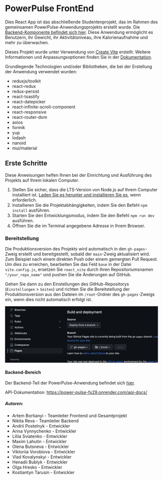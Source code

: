 # PowerPulse FrontEnd

Dies React App ist das abschließende Studentenprojekt, das im Rahmen des
gemeinsamen PowerPulse-Anwendungsprojekts erstellt wurde. Die
[Backend-Komponente befindet sich hier](https://github.com/kostarusin/power-pulse-back-end-node-js).
Diese Anwendung ermöglicht es Benutzern, ihr Gewicht, ihr Aktivitätsniveau, ihre
Kalorienaufnahme und mehr zu überwachen.

Dieses Projekt wurde unter Verwendung von [Create Vite](https://vitejs.dev/)
erstellt. Weitere Informationen und Anpassungsoptionen finden Sie in der
[Dokumentation](https://vitejs.dev/guide/).

Grundlegende Technologien und/oder Bibliotheken, die bei der Erstellung der
Anwendung verwendet wurden:

- reduxjs/toolkit
- react-redux
- redux-persist
- react-toastify
- react-datepicker
- react-infinite-scroll-component
- react-responsive
- react-router-dom
- axios
- formik
- yup
- lodash
- nanoid
- mui/material

## Erste Schritte

Diese Anweisungen helfen Ihnen bei der Einrichtung und Ausführung des Projekts
auf Ihrem lokalen Computer.

1. Stellen Sie sicher, dass die LTS-Version von Node.js auf Ihrem Computer
   installiert ist.
   [Laden Sie es herunter und installieren Sie es](https://nodejs.org/en/), wenn
   erforderlich.
2. Installieren Sie die Projektabhängigkeiten, indem Sie den Befehl
   `npm install` ausführen.
3. Starten Sie den Entwicklungsmodus, indem Sie den Befehl `npm run dev`
   ausführen.
4. Öffnen Sie die im Terminal angegebene Adresse in Ihrem Browser.

### Bereitstellung

Die Produktionsversion des Projekts wird automatisch in den `gh-pages`-Zweig
erstellt und bereitgestellt, sobald der `main`-Zweig aktualisiert wird. Zum
Beispiel nach einem direkten Push oder einem gemergten Pull Request. Um dies zu
erreichen, bearbeiten Sie das Feld `base` in der Datei `vite.config.js`,
ersetzen Sie `react_vite` durch Ihren Repositoriumsnamen `"/your_repo_name"` und
pushen Sie die Änderungen auf GitHub.

Gehen Sie dann zu den Einstellungen des GitHub-Repositorys (`Einstellungen` >
`Seiten`) und richten Sie die Bereitstellung der Produktionsversion aus den
Dateien im `/root`-Ordner des `gh-pages`-Zweigs ein, wenn dies nicht automatisch
erfolgt ist.

![GitHub Pages Einstellungen](./src/assets/repo-settings.png)

#### Backend-Bereich

Der Backend-Teil der PowerPulse-Anwendung befindet sich
[hier](https://github.com/kostarusin/power-pulse-back-end-node-js).

API-Dokumentation: https://power-pulse-fx29.onrender.com/api-docs/

##### Autoren:

- Artem Bortianyi - Teamleiter Frontend und Gesamtprojekt
- Nikita Reva - Teamleiter Backend
- Andrii Postelnyk - Entwickler
- Anna Vynnychenko - Entwickler
- Liliia Sviatenko - Entwickler
- Maxim Lahutin - Entwickler
- Olena Butsneva - Entwickler
- Viktoriia Vorobiova - Entwickler
- Vlad Kovalynskyi - Entwickler
- Henadii Bublyk - Entwickler
- Olga Hresko - Entwickler
- Kostiantyn Tarusin - Entwickler
